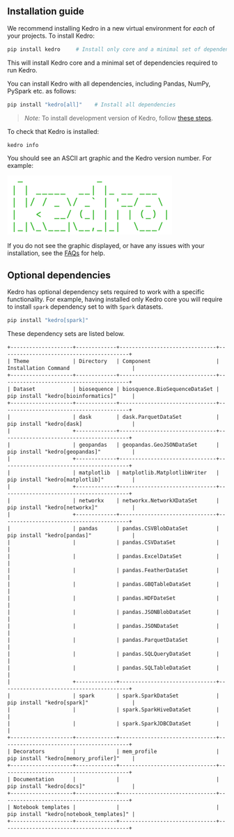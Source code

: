 ## Installation guide

We recommend installing Kedro in a new virtual environment for *each* of your projects. To install Kedro:

```bash
pip install kedro     # Install only core and a minimal set of dependencies
```

This will install Kedro core and a minimal set of dependencies required to run Kedro.

You can install Kedro with all dependencies, including Pandas, NumPy, PySpark etc. as follows:

```bash
pip install "kedro[all]"    # Install all dependencies
```

> *Note:* To install development version of Kedro, follow [these steps](../06_resources/01_faq.md#how-can-i-use-development-version-of-kedro).

To check that Kedro is installed:

```bash
kedro info
```

You should see an ASCII art graphic and the Kedro version number. For example:

![](images/kedro_graphic.png)

If you do not see the graphic displayed, or have any issues with your installation, see the [FAQs](../06_resources/01_faq.md) for help.

## Optional dependencies

Kedro has optional dependency sets required to work with a specific functionality.
For example, having installed only Kedro core you will require to install `spark` dependency set to with `Spark` datasets.

```bash
pip install "kedro[spark]"
```

These dependency sets are listed below.

```eval_rst
+--------------------+-------------+-------------------------------+-----------------------------------------+
| Theme              | Directory   | Component                     | Installation Command                    |
+--------------------+-------------+-------------------------------+-----------------------------------------+
| Dataset            | biosequence | biosquence.BioSequenceDataSet | pip install "kedro[bioinformatics]"     |
+--------------------+-------------+-------------------------------+-----------------------------------------+
|                    | dask        | dask.ParquetDataSet           | pip install "kedro[dask]                |
|                    +-------------+-------------------------------+-----------------------------------------+
|                    | geopandas   | geopandas.GeoJSONDataSet      | pip install "kedro[geopandas]"          |
|                    +-------------+-------------------------------+-----------------------------------------+
|                    | matplotlib  | matplotlib.MatplotlibWriter   | pip install "kedro[matplotlib]"         |
|                    +-------------+-------------------------------+-----------------------------------------+
|                    | networkx    | networkx.NetworkXDataSet      | pip install "kedro[networkx]"           |
|                    +-------------+-------------------------------+-----------------------------------------+
|                    | pandas      | pandas.CSVBlobDataSet         | pip install "kedro[pandas]"             |
|                    |             | pandas.CSVDataSet             |                                         |
|                    |             | pandas.ExcelDataSet           |                                         |
|                    |             | pandas.FeatherDataSet         |                                         |
|                    |             | pandas.GBQTableDataSet        |                                         |
|                    |             | pandas.HDFDateSet             |                                         |
|                    |             | pandas.JSONBlobDataSet        |                                         |
|                    |             | pandas.JSONDataSet            |                                         |
|                    |             | pandas.ParquetDataSet         |                                         |
|                    |             | pandas.SQLQueryDataSet        |                                         |
|                    |             | pandas.SQLTableDataSet        |                                         |
|                    +-------------+-------------------------------+-----------------------------------------+
|                    | spark       | spark.SparkDataSet            | pip install "kedro[spark]"              |
|                    |             | spark.SparkHiveDataSet        |                                         |
|                    |             | spark.SparkJDBCDataSet        |                                         |
+--------------------+-------------+-------------------------------+-----------------------------------------+
| Decorators         |             | mem_profile                   | pip install "kedro[memory_profiler]"    |
+--------------------+-------------+-------------------------------+-----------------------------------------+
| Documentation      |             |                               | pip install "kedro[docs]"               |
+--------------------+-------------+-------------------------------+-----------------------------------------+
| Notebook templates |             |                               | pip install "kedro[notebook_templates]" |
+--------------------+-------------+-------------------------------+-----------------------------------------+
```
